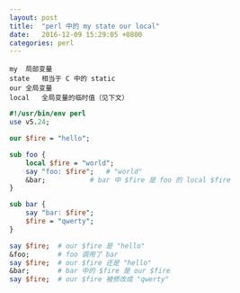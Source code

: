 ```yaml
---
layout: post
title:  "perl 中的 my state our local"
date:   2016-12-09 15:29:05 +0800
categories: perl
---
```


	my	局部变量
	state	相当于 C 中的 static
	our	全局变量
	local	全局变量的临时值（见下文）

```perl
#!/usr/bin/env perl
use v5.24;

our $fire = "hello";

sub foo {
	local $fire = "world";
	say "foo: $fire";	# "world"
	&bar;			# bar 中 $fire 是 foo 的 local $fire
}

sub bar {
	say "bar: $fire";
	$fire = "qwerty";
}

say $fire;	# our $fire 是 "hello"
&foo;		# foo 调用了 bar
say $fire;	# our $fire 还是 "hello"
&bar;		# bar 中的 $fire 是 our $fire
say $fire;	# our $fire 被修改成 "qwerty"
```
